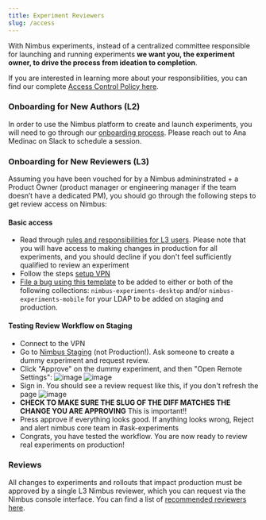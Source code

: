 ```yaml
---
title: Experiment Reviewers
slug: /access
---
```


With Nimbus experiments, instead of a centralized committee responsible for launching and running experiments **we want you, the experiment owner, to drive the process from ideation to completion**.

If you are interested in learning more about your responsibilities, you can find our complete [Access Control Policy here](https://docs.google.com/document/d/1r8oI_Hxe5JQcOejqZcSziX1Aso20AFGBToTFu3BE5j8/edit).

### Onboarding for New Authors (L2)

In order to use the Nimbus platform to create and launch experiments, you will need to go through our [onboarding process](https://mana.mozilla.org/wiki/display/FJT/Nimbus+Onboarding#NimbusOnboarding-Branches). Please reach out to Ana Medinac on Slack to schedule a session.

### Onboarding for New Reviewers (L3)

Assuming you have been vouched for by a Nimbus admininstrated + a Product Owner (product manager or engineering manager if the team doesn’t have a dedicated PM), you should go through the following steps to get review access on Nimbus:

#### Basic access
* Read through [rules and responsibilities for L3 users](https://docs.google.com/document/d/1r8oI_Hxe5JQcOejqZcSziX1Aso20AFGBToTFu3BE5j8/edit#heading=h.6v62tolv8dnv). Please note that you will have access to making changes in production for all experiments, and you should decline if you don't feel sufficiently qualified to review an experiment
* Follow the steps [setup VPN](https://mana.mozilla.org/wiki/display/SD/VPN)
* [File a bug using this template](https://bugzilla.mozilla.org/enter_bug.cgi?product=Cloud%20Services&component=Server%3A%20Remote%20Settings) to be added to either or both of the following collections: `nimbus-experiments-desktop` and/or `nimbus-experiments-mobile` for your LDAP to be added on staging and production.

#### Testing Review Workflow on Staging
* Connect to the VPN
* Go to [Nimbus Staging](https://stage.experimenter.nonprod.dataops.mozgcp.net/nimbus/) (not Production!). Ask someone to create a dummy experiment and request review.
* Click "Approve" on the dummy experiment, and then "Open Remote Settings":
![image](https://user-images.githubusercontent.com/1455535/144130977-149c2e65-4995-4040-a840-ea2baa0e3dc4.png)
![image](https://user-images.githubusercontent.com/1455535/144131295-8469c508-11d6-49e1-91d7-0bcf5d81efa6.png)
* Sign in. You should see a review request like this, if you don't refresh the page
![image](https://user-images.githubusercontent.com/1455535/144131521-8516e6e1-7208-47dc-8183-ac1054542007.png)
* **CHECK TO MAKE SURE THE SLUG OF THE DIFF MATCHES THE CHANGE YOU ARE APPROVING** This is important!!
* Press approve if everything looks good. If anything looks wrong, Reject and alert nimbus core team in #ask-experiments
* Congrats, you have tested the workflow. You are now ready to review real experiments on production!

### Reviews

All changes to experiments and rollouts that impact production must be approved by a single L3 Nimbus reviewer, which you can request via the Nimbus console interface. You can find a list of [recommended reviewers here](https://mana.mozilla.org/wiki/display/FJT/Nimbus+Reviewers).
